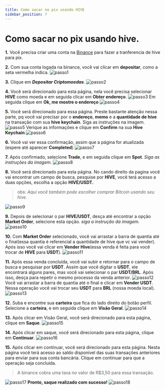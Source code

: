 ```yaml
---
title: Como sacar no pix usando HIVE
sidebar_position: 7
---
```


# Como sacar no pix usando hive.

**1.** Você precisa criar uma conta na [Binance](https://accounts.binance.com/register?ref=800804607) para fazer a tranferencia de hive para pix.


**2.** Com sua conta logada na binance, você vai clicar em **depositar**, como a seta vermelha indica.
![passo1](https://hackmd.io/_uploads/B1sNH3_wa.png)

**3.** Clique em ***Depositar Criptomoedas***.
![passo2](https://hackmd.io/_uploads/r1QAShuP6.png)

**4.** Você será direcionado para esta página, nela você precisa selecionar **HIVE** como moeda e em seguida clicar em **Obter endereço**.
![passo3](https://hackmd.io/_uploads/HJbydh_va.png)
Em seguida clique em **Ok, me mostre o endereço**
![passo4](https://hackmd.io/_uploads/SJzqjnOvT.png)


**5.** Você será direcionado para essa página. Preste bastante atenção nessa parte, pq você vai precisar por o **endereço**, **memo** e a **quantidade de hive** na transação com sua **hive keychain**. Siga as instruções na imagem.
![passo5](https://hackmd.io/_uploads/H1_M3nOPa.png)
Verique as informações e clique em **Confirm** na sua **Hive Keychain**
![passo6](https://hackmd.io/_uploads/Bk5e16uvT.png)


**6.** Você vai ver essa confirmação, assim que a página for atualizada (espere até aparecer **Completed**) 
![passo7](https://hackmd.io/_uploads/B1eDJTOwa.png)


**7.** Após confirmado, selecione **Trade**, e em seguida clique em **Spot**. *Siga as instruções da imagem.*
![passo8](https://hackmd.io/_uploads/ry6Rl6_wT.png)


**8.** Você será direcionado para esta página. No cando direito da pagina você vai encontrar um campo de busca, pesquise por **HIVE**, você terá acesso a duas opções, escolha a opção **HIVE/USDT.** 
> obs: *Aqui você também pode escolher comprar Bitcoin usando seu hive.*
> 
![passo9](https://hackmd.io/_uploads/HyGJMaOPT.png)


**9.** Depois de selecionar o par **HIVE/USDT**, desça até encontrar a opção **Market Order**, selecione esta opção.
*siga a instrução da imagem.* 
![passo10](https://hackmd.io/_uploads/SkW4Va_Dp.png)



**10.** Com **Market Order** selecionado, você vai arrastar a barra de quantia até o final(essa quantia é referencial a quantidade de hive que vc vai vender). Após isso você vai clicar em **Vender Hive**(essa venda é feita para você trocar de **HIVE** para **USDT**).
![passo11](https://hackmd.io/_uploads/rkSOST_Dp.png)


**11.** Após essa venda concluída, você vai subir e retornar para o campo de busca e pesquisar por **USDT**. Assim que você digitar o **USDT**, ele encontrará alguns pares, mas você vai selecionar o par **USDT/BRL**. Após isso, desça para repetir o mesmo processo da venda anterior.
![passo12](https://hackmd.io/_uploads/Skvru6OPp.png)
Você vai arrastar a barra de quantia até o final e clicar em **Vender USDT**. Nessa operação você vai trocar seu **USDT** para **BRL** (nossa moeda local).
![passo13](https://hackmd.io/_uploads/HJGmcpuDp.png)


**12.** Suba e encontre sua **carteira** que fica do lado direito do botão perfil. Selecione a **carteira**, e em seguida clique em **Visão Geral**. 
![passo14](https://hackmd.io/_uploads/SkD9jT_v6.png)


**13.** Após clicar em Visão Geral, você será direcionado para esta página, clique em **Saque**.
![passo15](https://hackmd.io/_uploads/Hkgq2pOP6.png)


**14.** Após clicar em saque, você será direcionado para esta página, clique em **Continuar**. 
![passo16](https://hackmd.io/_uploads/rJb2T6Ovp.png)


**15.** Após clicar em continuar, você será direcionado para esta página. Nesta página você terá acesso ao saldo disponível das suas transações anteriores para enviar para sua conta bancária. Clique em continuar para que a operação seja concluída. 
>A binance cobra uma taxa no valor de R$3,50 para essa transação.

![passo17](https://hackmd.io/_uploads/rkcfCadvT.png)
**Pronto, saque realizado com sucesso!**
![passo18](https://hackmd.io/_uploads/HJkoxCOwa.png)
